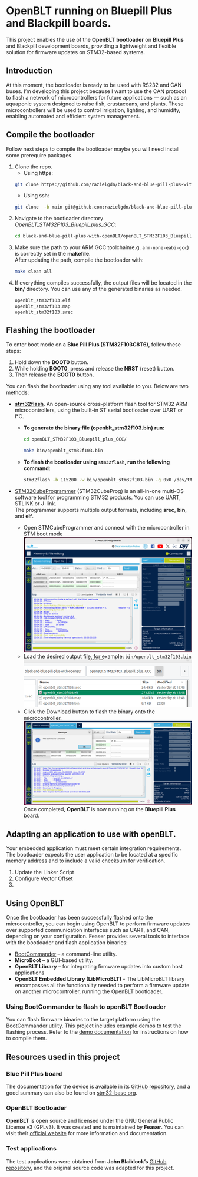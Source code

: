 # OpenBLT running on Bluepill Plus and Blackpill boards.
This project enables the use of the **OpenBLT** **bootloader** on **Bluepill** **Plus** and Blackpill development boards, providing a lightweight and flexible solution for firmware updates on STM32-based systems.    

## Introduction
At this moment, the bootloader is ready to be used with RS232 and CAN buses.
I’m developing this project because I want to use the CAN protocol to flash a network of microcontrollers for future applications — such as an aquaponic system designed to raise fish, crustaceans, and plants. These microcontrollers will be used to control irrigation, lighting, and humidity, enabling automated and efficient system management.

## Compile the bootloader
Follow next steps to compile the bootloader maybe you will need install some prerequire packages.    
1. Clone the repo. 
   - Using https:    
   ```bash  
   git clone https://github.com/razielgdn/black-and-blue-pill-plus-with-openBLT.git -b main
   ```      
   - Using ssh:    
   ```bash   
   git clone  -b main git@github.com:razielgdn/black-and-blue-pill-plus-with-openBLT.git
   ```   
2. Navigate to the bootloader directory *OpenBLT_STM32F103_Bluepill_plus_GCC*:    
   ```bash  
   cd black-and-blue-pill-plus-with-openBLT/openBLT_STM32F103_Bluepill_plus_GCC
   ``` 
3. Make sure the path to your ARM GCC toolchain(e.g. `arm-none-eabi-gcc`) is correctly set in the **makefile**.   
After updating the path, compile the bootloader with:         
   ```bash 
   make clean all
   ``` 
4. If everything compiles successfully, the output files will be located in the **bin/** directory. You can use any of the generated binaries as needed.
   ```
   openblt_stm32f103.elf
   openblt_stm32f103.map
   openblt_stm32f103.srec
   ```

## Flashing the bootloader
To enter boot mode on a **Blue Pill Plus (STM32F103C8T6)**, follow these steps:
   1. Hold down the **BOOT0** button.
   2. While holding **BOOT0**, press and release the **NRST** (reset) button.
   3. Then release the **BOOT0** button.

You can flash the bootloader using any tool available to you. Below are two  methods:
   - [**stm32flash**](https://sourceforge.net/p/stm32flash/wiki/Home/). An open-source cross-platform flash tool for STM32 ARM microcontrollers, using the built-in ST serial bootloader over UART or I²C.     
     - **To generate the binary file (openblt_stm32f103.bin) run:**   
       ```bash
       cd openBLT_STM32F103_Bluepill_plus_GCC/     
       ```     
       ```bash  
       make bin/openblt_stm32f103.bin 
       ```
     - **To flash the bootloader using ```stm32flash```, run the following command:**    
       ```bash 
       stm32flash -b 115200 -w bin/openblt_stm32f103.bin -g 0x0 /dev/ttyUSB0
       ```       
  
   - [STM32CubeProgrammer](https://www.st.com/en/development-tools/stm32cubeprog.html) (STM32CubeProg) is an all-in-one multi-OS software tool for programming STM32 products. You can use UART, STLINK or J-link.    
   The programmer supports multiple output formats, including **srec**, **bin**, and **elf**.   
      - Open STMCubeProgrammer and connect with the microcontroller in STM boot mode      
      ![Fig 1. STM32CubeProgrammer connected](doc/images/program01.png)    
      - Load the desired output file, for example: ```bin/openblt_stm32f103.bin```    
      ![Fig 2. File loaded](doc/images/program02.png)    
      - Click the Download button to flash the binary onto the microcontroller.  
      ![Fig 3. Downloading firmware](doc/images/program03.png)    
   Once completed, **OpenBLT** is now running on the **Bluepill Plus** board.    
## Adapting an application to use with openBLT.
Your embedded application must meet certain integration requirements. The bootloader expects the user application to be located at a specific memory address and to include a valid checksum for verification. 
1. Update the Linker Script
2. Configure Vector Offset
3. 
## Using OpenBLT  
Once the bootloader has been successfully flashed onto the microcontroller, you can begin using OpenBLT to perform firmware updates over supported communication interfaces such as UART, and CAN, <!-- USB, or TCP/IP,--> depending on your configuration.
Feaser provides several tools to interface with the bootloader and flash application binaries:   
- [BootCommander](https://www.feaser.com/openblt/doku.php?id=manual:bootcommander)  – a command-line utility.
- **MicroBoot** – a GUI-based utility.
- **OpenBLT Library** – for integrating firmware updates into custom host applications 
- **OpenBLT Embedded Library (LibMicroBLT)** - The LibMicroBLT library encompasses all the functionality needed to perform a firmware update on another microcontroller, running the OpenBLT bootloader.
  
### Using BootCommander to flash to openBLT Bootloader

You can flash firmware binaries to the target platform using the BootCommander utility.
This project includes example demos to test the flashing process. Refer to the [demo documentation](doc/demos/compile-demos.md) for instructions on how to compile them.


## Resources used in this project
### Blue Pill Plus board
The documentation for the device is available in its [GitHub repository](https://github.com/WeActStudio/BluePill-Plus), and a good summary can also be found on [stm32-base.org](https://stm32-base.org/boards/STM32F103C8T6-WeAct-Blue-Pill-Plus-Clone).    

### OpenBLT Bootloader
**OpenBLT** is open source and licensed under the GNU General Public License v3 (GPLv3). It was created and is maintained by **Feaser**. You can visit their [official website](https://www.feaser.com/openblt/doku.php?id=homepage) for more information and documentation.     

### Test applications
The test applications were obtained from **John Blaiklock’s** [GitHub repository](https://github.com/miniwinwm/BluePillDemo), and the original source code was adapted for this project.    
<!-- …
Comments
 2032  stm32flash -b 115200 -w bin/openblt_stm32f103.bin /dev/ttyUSB0 
 2033  stm32flash -b 115200 -w Source-openBLT/bin/openblt_stm32f103.bin /dev/ttyUSB0 
 2034  stm32flash -b 115200 -w openBLT_STM32F103_Bluepill_plus_GCC/bin/openblt_stm32f103.bin /dev/ttyUSB0 
 2035  ./BootCommander -s=xcp -t=xcp_rs232 -d=/dev/ttyUSB0 -b=57600 ../test-applications/BluepillDemo_GPIO/bin/demoGPIO_stm32f103.srec 
 2036  BootCommander/BootCommander -s=xcp -t=xcp_rs232 -d=/dev/ttyUSB0 -b=57600 test-applications/BluepillDemo_GPIO/bin/demoGPIO_stm32f103.srec 
 2037  BootCommander/BootCommander -s=xcp -t=xcp_rs232 -d=/dev/ttyUSB0 -b=57600 test-applications/BluepillDemo_GeneralTimer/bin/demoTimer_stm32f103.srec 
 2038  history 

Note: To generate the binary file openblt_stm32f103.bin, run:

cd openBLT_STM32F103_Bluepill_plus_GCC/
make bin/openblt_stm32f103.bin 

 --> 